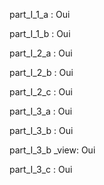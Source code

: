 part_I_1_a : Oui

part_I_1_b : Oui

part_I_2_a : Oui

part_I_2_b : Oui

part_I_2_c : Oui

part_I_3_a : Oui

part_I_3_b : Oui

part_I_3_b _view: Oui

part_I_3_c : Oui
